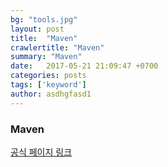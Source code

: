 ```yaml
---
bg: "tools.jpg"
layout: post
title:  "Maven"
crawlertitle: "Maven"
summary: "Maven"
date:   2017-05-21 21:09:47 +0700
categories: posts
tags: ['keyword']
author: asdhgfasd1
---
```



### Maven

[공식 페이지 링크](https://maven.apache.org/)
